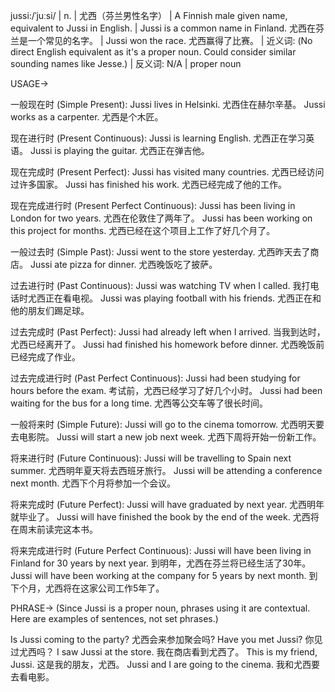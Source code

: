 jussi:/ˈjuːsi/ | n. | 尤西（芬兰男性名字） |  A Finnish male given name, equivalent to Jussi in English. | Jussi is a common name in Finland.  尤西在芬兰是一个常见的名字。 | Jussi won the race. 尤西赢得了比赛。 | 近义词: (No direct English equivalent as it's a proper noun.  Could consider similar sounding names like Jesse.) | 反义词: N/A | proper noun


USAGE->

一般现在时 (Simple Present):
Jussi lives in Helsinki. 尤西住在赫尔辛基。
Jussi works as a carpenter. 尤西是个木匠。

现在进行时 (Present Continuous):
Jussi is learning English. 尤西正在学习英语。
Jussi is playing the guitar. 尤西正在弹吉他。

现在完成时 (Present Perfect):
Jussi has visited many countries. 尤西已经访问过许多国家。
Jussi has finished his work. 尤西已经完成了他的工作。

现在完成进行时 (Present Perfect Continuous):
Jussi has been living in London for two years. 尤西在伦敦住了两年了。
Jussi has been working on this project for months. 尤西已经在这个项目上工作了好几个月了。

一般过去时 (Simple Past):
Jussi went to the store yesterday. 尤西昨天去了商店。
Jussi ate pizza for dinner. 尤西晚饭吃了披萨。

过去进行时 (Past Continuous):
Jussi was watching TV when I called. 我打电话时尤西正在看电视。
Jussi was playing football with his friends. 尤西正在和他的朋友们踢足球。

过去完成时 (Past Perfect):
Jussi had already left when I arrived. 当我到达时，尤西已经离开了。
Jussi had finished his homework before dinner. 尤西晚饭前已经完成了作业。

过去完成进行时 (Past Perfect Continuous):
Jussi had been studying for hours before the exam. 考试前，尤西已经学习了好几个小时。
Jussi had been waiting for the bus for a long time. 尤西等公交车等了很长时间。

一般将来时 (Simple Future):
Jussi will go to the cinema tomorrow. 尤西明天要去电影院。
Jussi will start a new job next week. 尤西下周将开始一份新工作。

将来进行时 (Future Continuous):
Jussi will be travelling to Spain next summer. 尤西明年夏天将去西班牙旅行。
Jussi will be attending a conference next month. 尤西下个月将参加一个会议。

将来完成时 (Future Perfect):
Jussi will have graduated by next year. 尤西明年就毕业了。
Jussi will have finished the book by the end of the week. 尤西将在周末前读完这本书。

将来完成进行时 (Future Perfect Continuous):
Jussi will have been living in Finland for 30 years by next year. 到明年，尤西在芬兰将已经生活了30年。
Jussi will have been working at the company for 5 years by next month. 到下个月，尤西将在这家公司工作5年了。


PHRASE-> (Since Jussi is a proper noun, phrases using it are contextual.  Here are examples of sentences, not set phrases.)

Is Jussi coming to the party? 尤西会来参加聚会吗?
Have you met Jussi? 你见过尤西吗？
I saw Jussi at the store. 我在商店看到尤西了。
This is my friend, Jussi. 这是我的朋友，尤西。
Jussi and I are going to the cinema. 我和尤西要去看电影。

